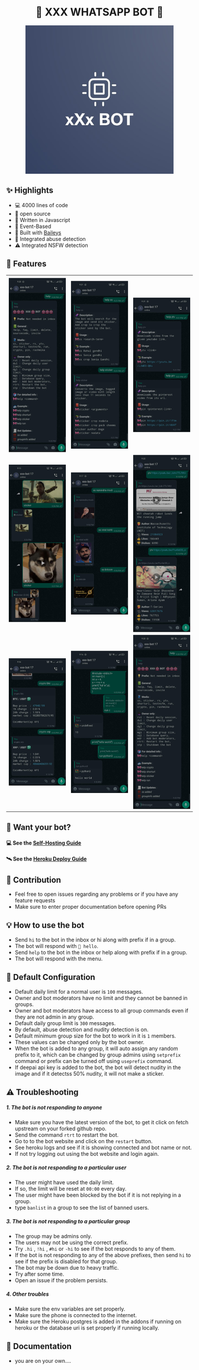 <h1 align="center">🤖 XXX WHATSAPP BOT 🤖</h1>

<p align="center">
<img src="readme/images/xxxlogo.jpeg" width=400px alt="xxxlogo" />
</p>

## ✨ Highlights

- 💻 4000 lines of code
- 💖 open source
- 💙 Written in Javascript
- 💛 Event-Based
- 💝 Built with [Baileys](https://github.com/adiwajshing/baileys)
- 🖤 Integrated abuse detection
- ⚠️ Integrated NSFW detection

## 📝 Features

<table>
  <tr>
    <td> </td>
     <td> </td>
     <td> </td>
  </tr>
  <tr>
    <td><img src="readme/demo/help.jpg" width=300></td>
    <td><img src="readme/demo/help1.jpg" width=300></td>
    <td><img src="readme/demo/help2.jpg" width=300></td>

  </tr>
   <tr>
    <td><img src="readme/demo/sticker.jpg" width=300></td>
    <td><img src="readme/demo/ss.jpg" width=300></td>
    <td><img src="readme/demo/ytv.jpg" width=300></td>

  </tr> <tr>
    <td><img src="readme/demo/crypto.jpg" width=300></td>
    <td><img src="readme/demo/run.jpg" width=300></td>
    <td><img src="readme/demo/help.jpg" width=300></td>

  </tr>
 </table>

## 💮 Want your bot?

#### 💻 See the [Self-Hosting Guide](/readme/self-hosting.md)

#### 🛰️ See the [Heroku Deploy Guide](/readme/heroku-hosting.md)

## 💪 Contribution

- Feel free to open issues regarding any problems or if you have any feature requests
- Make sure to enter proper documentation before opening PRs

## 💡 How to use the bot

- Send `hi` to the bot in the inbox or hi along with prefix if in a group.
- The bot will respond with `👋 hello`.
- Send `help` to the bot in the inbox or help along with prefix if in a group.
- The bot will respond with the menu.

## 🔧 Default Configuration

- Default daily limit for a normal user is `100` messages.
- Owner and bot moderators have no limit and they cannot be banned in groups.
- Owner and bot moderators have access to all group commands even if they are not admin in any group.
- Default daily group limit is `300` messages.
- By default, abuse detection and nudity detection is on.
- Default minimum group size for the bot to work in it is `1` members.
- These values can be changed only by the bot owner.
- When the bot is added to any group, it will auto assign any random prefix to it, which can be changed by group admins using `setprefix` command or prefix can be turned off using `useprefix` command.
- If deepai api key is added to the bot, the bot will detect nudity in the image and if it detectss 50% nudity, it will not make a sticker.

## ⚠️ Troubleshooting

##### 1. The bot is not responding to anyone

- Make sure you have the latest version of the bot, to get it click on fetch upstream on your forked github repo.
- Send the command `rtrt` to restart the bot.
- Go to to the bot website and click on the `restart` button.
- See heroku logs and see if it is showing connected and bot name or not.
- If not try logging out using the bot website and login again.

##### 2. The bot is not responding to a particular user

- The user might have used the daily limit.
- If so, the limit will be reset at `00:00` every day.
- The user might have been blocked by the bot if it is not replying in a group.
- type `banlist` in a group to see the list of banned users.

##### 3. The bot is not responding to a particular group

- The group may be admins only.
- The users may not be using the correct prefix.
- Try `.hi` , `!hi` , `#hi` or `-hi` to see if the bot responds to any of them.
- If the bot is not responding to any of the above prefixes, then send `hi` to see if the prefix is disabled for that group.
- The bot may be down due to heavy traffic.
- Try after some time.
- Open an issue if the problem persists.

##### 4. Other troubles

- Make sure the env variables are set properly.
- Make sure the phone is connected to the internet.
- Make sure the Heroku postgres is added in the addons if running on heroku or the database uri is set properly if running locally.

## 📜 Documentation

- you are on your own....
